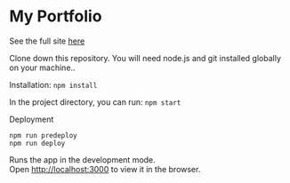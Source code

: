 # My Portfolio

See the full site [here](https://ntjoar.github.io)

Clone down this repository. You will need node.js and git installed globally on your machine..

Installation: `npm install`

In the project directory, you can run: `npm start`

Deployment
```
npm run predeploy
npm run deploy
```

Runs the app in the development mode.\
Open [http://localhost:3000](http://localhost:3000) to view it in the browser.

